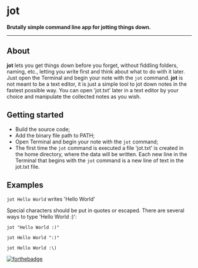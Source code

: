 # jot

**Brutally simple command line app for jotting things down.**

---

## About
**jot** lets you get things down before you forget, 
without fiddling folders, naming, etc., 
letting you write first and think about what to do with it later.
Just open the Terminal and begin your note with the `jot` command.
**jot** is not meant to be a text editor, 
it is just a simple tool to jot down notes in the fastest possible way.
You can open 'jot.txt' later in a text editor by your choice 
and manipulate the collected notes as you wish.

## Getting started
- Build the source code;
- Add the binary file path to PATH;
- Open Terminal and begin your note with the `jot` command;
- The first time the `jot` command is executed 
a file 'jot.txt' is created in the home directory, 
where the data will be written. Each new line in the Terminal that begins 
with the `jot` command is a new line of text in the jot.txt file. 

## Examples
`jot Hello World` writes 'Hello World'

Special characters should be put in quotes or escaped. 
There are several ways to type 'Hello World :)':

`jot "Hello World :)"`

`jot Hello World ":)"`

`jot Hello World :\)`

[![forthebadge](https://forthebadge.com/images/badges/made-with-rust.svg)](https://forthebadge.com)
